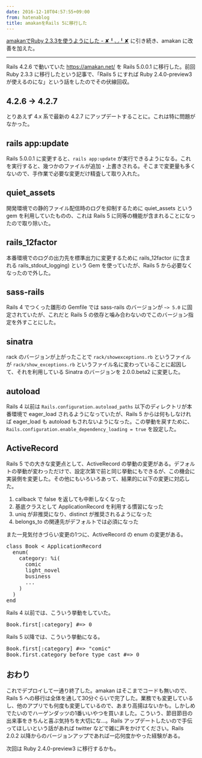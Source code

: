 ```yaml
---
date: 2016-12-10T04:57:55+09:00
from: hatenablog
title: amakanをRails 5に移行した
---
```


<p><a href="http://r7kamura.hatenablog.com/entry/2016/12/09/201115">amakanでRuby 2.3.3を使うようにした - ✘╹◡╹✘</a> に引き続き、amakan に改善を加えた。</p>

<hr>

<p>Rails 4.2.6 で動いていた <a href="https://amakan.net/">https://amakan.net/</a> を Rails 5.0.0.1 に移行した。前回 Ruby 2.3.3 に移行したという記事で、「Rails 5 にすれば Ruby 2.4.0-preview3 が使えるのにな」という話をしたのでその伏線回収。</p>

<h2>4.2.6 → 4.2.7</h2>

<p>とりあえず 4.x 系で最新の 4.2.7 にアップデートすることに。これは特に問題がなかった。</p>

<h2>rails app:update</h2>

<p>Rails 5.0.0.1 に変更すると、<code>rails app:update</code> が実行できるようになる。これを実行すると、幾つかのファイルが追加・上書きされる。そこまで変更量も多くないので、手作業で必要な変更だけ精査して取り入れた。</p>

<h2>quiet_assets</h2>

<p>開発環境での静的ファイル配信時のログを抑制するために quiet_assets という gem を利用していたものの、これは Rails 5 に同等の機能が含まれることになったので取り除いた。</p>

<h2>rails_12factor</h2>

<p>本番環境でのログの出力先を標準出力に変更するために rails_12factor (に含まれる rails_stdout_logging) という Gem を使っていたが、Rails 5 から必要なくなったので外した。</p>

<h2>sass-rails</h2>

<p>Rails 4 でつくった雛形の Gemfile では sass-rails のバージョンが <code>~&gt; 5.0</code> に固定されていたが、これだと Rails 5 の依存と噛み合わないのでこのバージョン指定を外すことにした。</p>

<h2>sinatra</h2>

<p>rack のバージョンが上がったことで <code>rack/showexceptions.rb</code> というファイルが <code>rack/show_exceptions.rb</code> というファイル名に変わっていることに起因して、それを利用している Sinatra のバージョンを 2.0.0.beta2 に変更した。</p>

<h2>autoload</h2>

<p>Rails 4 以前は <code>Rails.configuration.autoload_paths</code> 以下のディレクトリが本番環境で eager_load されるようになっていたが、Rails 5 からは何もしなければ eager_load も autoload もされないようになった。この挙動を戻すために、<code>Rails.configuration.enable_dependency_loading = true</code> を設定した。</p>

<h2>ActiveRecord</h2>

<p>Rails 5 での大きな変更点として、ActiveRecord の挙動の変更がある。デフォルトの挙動が変わっただけで、設定次第で前と同じ挙動にもできるが、この機会に実装側を変更した。その他にもいろいろあって、結果的に以下の変更に対応した。</p>

<ol>
<li>callback で false を返しても中断しなくなった</li>
<li>基底クラスとして ApplicationRecord を利用する慣習になった</li>
<li>uniq が非推奨になり、distinct が推奨されるようになった</li>
<li>belongs_to の関連先がデフォルトでは必須になった</li>
</ol>


<p>また一見気付きづらい変更の1つに、ActiveRecord の enum の変更がある。</p>

<pre class="code" data-lang="" data-unlink>class Book &lt; ApplicationRecord
  enum(
    category: %i(
      comic
      light_novel
      business
      ...
    )
  )
end</pre>


<p>Rails 4 以前では、こういう挙動をしていた。</p>

<pre class="code" data-lang="" data-unlink>Book.first[:category] #=&gt; 0</pre>


<p>Rails 5 以降では、こういう挙動になる。</p>

<pre class="code" data-lang="" data-unlink>Book.first[:category] #=&gt; "comic"
Book.first.category_before_type_cast #=&gt; 0</pre>


<h2>おわり</h2>

<p>これでデプロイして一通り終了した。amakan はそこまでコードも無いので、Rails 5 への移行は全体を通して30分ぐらいで完了した。業務でも変更しているし、他のアプリでも何度も変更しているので、あまり高揚はないかも。しかしめでたいのでハーゲンダッツの1番いいやつを買いました。こういう、節目節目の出来事をきちんと喜ぶ気持ちを大切にな…。Rails アップデートしたいので手伝ってほしいという話があれば twitter などで雑に声をかけてください。Rails 2.0.2 以降からのバージョンアップであれば一応何度かやった経験がある。</p>

<p>次回は Ruby 2.4.0-preview3 に移行するかも。</p>

